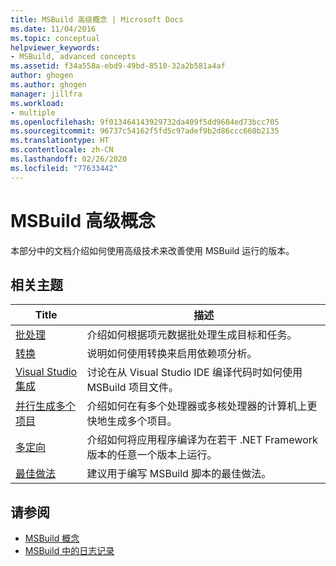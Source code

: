 ```yaml
---
title: MSBuild 高级概念 | Microsoft Docs
ms.date: 11/04/2016
ms.topic: conceptual
helpviewer_keywords:
- MSBuild, advanced concepts
ms.assetid: f34a558a-ebd9-49bd-8510-32a2b581a4af
author: ghogen
ms.author: ghogen
manager: jillfra
ms.workload:
- multiple
ms.openlocfilehash: 9f013464143929732da409f5dd9684ed73bcc705
ms.sourcegitcommit: 96737c54162f5fd5c97adef9b2d86ccc660b2135
ms.translationtype: HT
ms.contentlocale: zh-CN
ms.lasthandoff: 02/26/2020
ms.locfileid: "77633442"
---
```

# <a name="msbuild-advanced-concepts"></a>MSBuild 高级概念

本部分中的文档介绍如何使用高级技术来改善使用 MSBuild 运行的版本。

## <a name="related-topics"></a>相关主题

|Title|描述|
|-----------|-----------------|
|[批处理](../msbuild/msbuild-batching.md)|介绍如何根据项元数据批处理生成目标和任务。|
|[转换](../msbuild/msbuild-transforms.md)|说明如何使用转换来启用依赖项分析。|
|[Visual Studio 集成](../msbuild/visual-studio-integration-msbuild.md)|讨论在从 Visual Studio IDE 编译代码时如何使用 MSBuild 项目文件。|
|[并行生成多个项目](../msbuild/building-multiple-projects-in-parallel-with-msbuild.md)|介绍如何在有多个处理器或多核处理器的计算机上更快地生成多个项目。|
|[多定向](../msbuild/msbuild-multitargeting-overview.md)|介绍如何将应用程序编译为在若干 .NET Framework 版本的任意一个版本上运行。|
|[最佳做法](../msbuild/msbuild-best-practices.md)|建议用于编写 MSBuild 脚本的最佳做法。|

## <a name="see-also"></a>请参阅

- [MSBuild 概念](../msbuild/msbuild-concepts.md)
- [MSBuild 中的日志记录](../msbuild/logging-in-msbuild.md)
